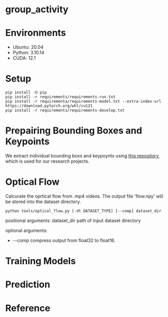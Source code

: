 # group_activity

# Environments
- Ubuntu: 20.04
- Python: 3.10.14
- CUDA: 12.1

# Setup
```
pip install -U pip
pip install -r requirements/requirements-run.txt
pip install -r requirementa/requirements-model.txt --extra-index-url https://download.pytorch.org/whl/cu121
pip install -r requirements/requirements-develop.txt
```

# Prepairing Bounding Boxes and Keypoints
We extract individual bounding boxs and keypoynts using [this repository](https://github.com/kojikojiprg/pose_estimation), which is used for our research projects.

# Optical Flow
Calcurate the oprtical flow from .mp4 videos.
The output file 'flow.npy' will be stored into the dataset directory.

```
python tools/optical_flow.py [-dt DATASET_TYPE] [--comp] dataset_dir
```

positional arguments:
  dataset_dir           path of input dataset directory

optional arguments:
  - --comp                compress output from float32 to float16.

# Training Models
# Prediction
# Reference
